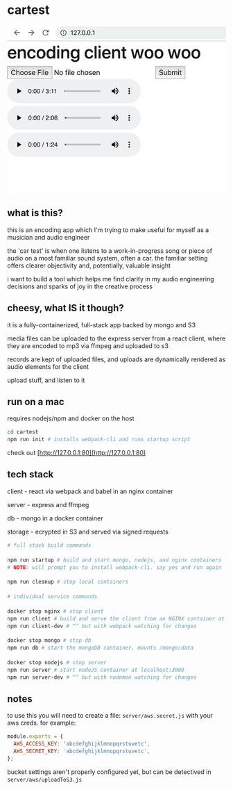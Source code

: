 # cartest

![My beautiful boy](./img/v0.0.0.png)

## what is this?

this is an encoding app which I'm trying to make useful for myself as a musician and audio engineer

the 'car test' is when one listens to a work-in-progress song or piece of audio on a most familiar sound system, often a car.  the familiar setting offers clearer objectivity and, potentially, valuable insight

i want to build a tool which helps me find clarity in my audio engineering decisions and sparks of joy in the creative process

## cheesy, what IS it though?

it is a fully-containerized, full-stack app backed by mongo and S3

media files can be uploaded to the express server from a react client, where they are encoded to mp3 via ffmpeg and uploaded to s3

records are kept of uploaded files, and uploads are dynamically rendered as audio elements for the client

upload stuff, and listen to it

## run on a mac

requires nodejs/npm and docker on the host

```bash
cd cartest
npm run init # installs webpack-cli and runs startup script
```

check out [http://127.0.0.1:80](http://127.0.0.1:80)

## tech stack

client - react via webpack and babel in an nginx container

server - express and ffmpeg

db - mongo in a docker container

storage - ecrypted in S3 and served via signed requests

```bash
# full stack build commands

npm run startup # build and start mongo, nodejs, and nginx containers locally
# NOTE: will prompt you to install webpack-cli. say yes and run again

npm run cleanup # stop local containers

# individual service commands

docker stop nginx # stop client
npm run client # build and serve the client from an NGINX container at localhost:80
npm run client-dev # ^^ but with webpack watching for changes

docker stop mongo # stop db
npm run db # start the mongoDB container, mounts /mongo/data

docker stop nodejs # stop server
npm run server # start nodeJS container at localhost:3000
npm run server-dev # ^^ but with nodemon watching for changes
```
## notes

to use this you will need to create a file: `server/aws.secret.js` with your aws creds.  for example:

```javascript
module.exports = {
  AWS_ACCESS_KEY: 'abcdefghijklmnopqrstuvetc',
  AWS_SECRET_KEY: 'abcdefghijklmnopqrstuvetc',
};
```

bucket settings aren't properly configured yet, but can be detectived in `server/aws/uploadToS3.js`